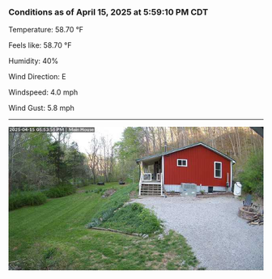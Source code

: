 ### Conditions as of April 15, 2025 at 5:59:10 PM CDT 

Temperature: 58.70 &deg;F

Feels like: 58.70 &deg;F

Humidity: 40%

Wind Direction: E

Windspeed: 4.0 mph

Wind Gust: 5.8 mph

---

<img src="./images/latest.jpeg"/>


